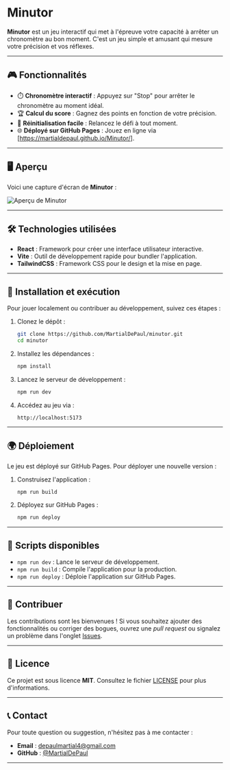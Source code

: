 # Minutor

**Minutor** est un jeu interactif qui met à l'épreuve votre capacité à arrêter un chronomètre au bon moment. C'est un jeu simple et amusant qui mesure votre précision et vos réflexes.

---

## 🎮 Fonctionnalités

- ⏱️ **Chronomètre interactif** : Appuyez sur "Stop" pour arrêter le chronomètre au moment idéal.
- 🏆 **Calcul du score** : Gagnez des points en fonction de votre précision.
- 🚀 **Réinitialisation facile** : Relancez le défi à tout moment.
- 🌐 **Déployé sur GitHub Pages** : Jouez en ligne via [https://martialdepaul.github.io/Minutor/].

---

## 🖥️ Aperçu

Voici une capture d'écran de **Minutor** :

![Aperçu de Minutor](./assets/img.png)

---

## 🛠️ Technologies utilisées

- **React** : Framework pour créer une interface utilisateur interactive.
- **Vite** : Outil de développement rapide pour bundler l'application.
- **TailwindCSS** : Framework CSS pour le design et la mise en page.

---

## 🚀 Installation et exécution

Pour jouer localement ou contribuer au développement, suivez ces étapes :

1. Clonez le dépôt :
   ```bash
   git clone https://github.com/MartialDePaul/minutor.git
   cd minutor
   ```

2. Installez les dépendances :
   ```bash
   npm install
   ```

3. Lancez le serveur de développement :
   ```bash
   npm run dev
   ```

4. Accédez au jeu via :
   ```plaintext
   http://localhost:5173
   ```

---

## 🌍 Déploiement

Le jeu est déployé sur GitHub Pages. Pour déployer une nouvelle version :

1. Construisez l'application :
   ```bash
   npm run build
   ```

2. Déployez sur GitHub Pages :
   ```bash
   npm run deploy
   ```

---

## 📝 Scripts disponibles

- `npm run dev` : Lance le serveur de développement.
- `npm run build` : Compile l'application pour la production.
- `npm run deploy` : Déploie l'application sur GitHub Pages.

---

## 🧩 Contribuer

Les contributions sont les bienvenues ! Si vous souhaitez ajouter des fonctionnalités ou corriger des bogues, ouvrez une *pull request* ou signalez un problème dans l'onglet [Issues](https://github.com/MartialDePaul/minutor/issues).

---

## 📄 Licence

Ce projet est sous licence **MIT**. Consultez le fichier [LICENSE](LICENSE) pour plus d'informations.

---

## 📞 Contact

Pour toute question ou suggestion, n'hésitez pas à me contacter :

- **Email** : depaulmartial4@gmail.com
- **GitHub** : [@MartialDePaul](https://github.com/MartialDePaul)

---
